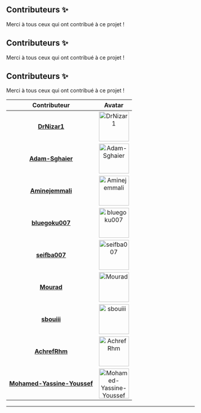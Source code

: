 ## Contributeurs ✨

Merci à tous ceux qui ont contribué à ce projet !  

## Contributeurs ✨

Merci à tous ceux qui ont contribué à ce projet !  

## Contributeurs ✨

Merci à tous ceux qui ont contribué à ce projet !  

<table>
  <thead>
    <tr>
      <th align="center">Contributeur</th>
      <th align="center">Avatar</th>
    </tr>
  </thead>
  <tbody>
    <tr>
      <td align="center"><b><a href="https://github.com/DrNizar1">DrNizar1</a></b></td>
      <td align="center"><a href="https://github.com/DrNizar1"><img src="https://avatars.githubusercontent.com/DrNizar1" width="80px;" alt="DrNizar1"/></a></td>
    </tr>
    <tr>
      <td align="center"><b><a href="https://github.com/Adam-Sghaier">Adam-Sghaier</a></b></td>
      <td align="center"><a href="https://github.com/Adam-Sghaier"><img src="https://avatars.githubusercontent.com/Adam-Sghaier" width="80px;" alt="Adam-Sghaier"/></a></td>
    </tr>
    <tr>
      <td align="center"><b><a href="https://github.com/Aminejemmali">Aminejemmali</a></b></td>
      <td align="center"><a href="https://github.com/Aminejemmali"><img src="https://avatars.githubusercontent.com/Aminejemmali" width="80px;" alt="Aminejemmali"/></a></td>
    </tr>
    <tr>
      <td align="center"><b><a href="https://github.com/bluegoku007">bluegoku007</a></b></td>
      <td align="center"><a href="https://github.com/bluegoku007"><img src="https://avatars.githubusercontent.com/bluegoku007" width="80px;" alt="bluegoku007"/></a></td>
    </tr>
    <tr>
      <td align="center"><b><a href="https://github.com/seifba007">seifba007</a></b></td>
      <td align="center"><a href="https://github.com/seifba007"><img src="https://avatars.githubusercontent.com/seifba007" width="80px;" alt="seifba007"/></a></td>
    </tr>
    <tr>
      <td align="center"><b><a href="https://github.com/Mourad">Mourad</a></b></td>
      <td align="center"><a href="https://github.com/Mourad"><img src="https://avatars.githubusercontent.com/Mourad" width="80px;" alt="Mourad"/></a></td>
    </tr>
    <tr>
      <td align="center"><b><a href="https://github.com/sbouiii">sbouiii</a></b></td>
      <td align="center"><a href="https://github.com/sbouiii"><img src="https://avatars.githubusercontent.com/sbouiii" width="80px;" alt="sbouiii"/></a></td>
    </tr>
    <tr>
      <td align="center"><b><a href="https://github.com/AchrefRhm">AchrefRhm</a></b></td>
      <td align="center"><a href="https://github.com/AchrefRhm"><img src="https://avatars.githubusercontent.com/AchrefRhm" width="80px;" alt="AchrefRhm"/></a></td>
    </tr>
    <tr>
      <td align="center"><b><a href="https://github.com/Mohamed-Yassine-Youssef">Mohamed-Yassine-Youssef</a></b></td>
      <td align="center"><a href="https://github.com/Mohamed-Yassine-Youssef"><img src="https://avatars.githubusercontent.com/Mohamed-Yassine-Youssef" width="80px;" alt="Mohamed-Yassine-Youssef"/></a></td>
    </tr>
  </tbody>
</table>



---
